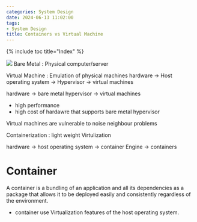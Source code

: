 ```yaml
---
categories: System Design
date: 2024-06-13 11:02:00
tags:
- System Design
title: Containers vs Virtual Machine
---
```


{% include toc title="Index" %}

![](https://www.youtube.com/watch?v=Jz8Gs4UHTO8&t=307s)
Bare Metal : Physical computer/server

Virtual Machine : Emulation of physical machines
hardware -> Host operating system -> Hypervisor -> virtual machines

hardware -> bare metal hypervisor -> virtual machines

- high performance
- high cost of hardawre that supports bare metal hypervisor

Virtual machines are vulnerable to noise neighbour problems

Containerization : light weight Virtulization

hardware -> host operating system -> container Engine -> containers

# Container

A container is a bundling of an application and all its dependencies as a
package
that allows it to be deployed easily and consistently regardless of the
environment.

- container use Virtualization features of the host operating system.